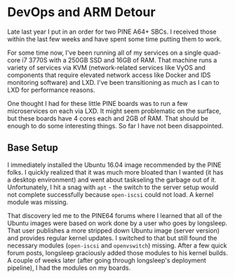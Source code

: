 # DevOps and ARM Detour

Late last year I put in an order for two PINE A64+ SBCs. I received those within the last few weeks and have spent some time putting them to work.

For some time now, I've been running all of my services on a single quad-core i7 3770S with a 250GB SSD and 16GB of RAM. That machine runs a variety of services via KVM (network-related services like VyOS and components that require elevated network access like Docker and IDS monitoring software) and LXD. I've been transitioning as much as I can to LXD for performance reasons.

One thought I had for these little PINE boards was to run a few microservices on each via LXD. It might seem problematic on the surface, but these boards have 4 cores each and 2GB of RAM. That should be enough to do some interesting things. So far I have not been disappointed.

## Base Setup

I immediately installed the Ubuntu 16.04 image recommended by the PINE folks. I quickly realized that it was much more bloated than I wanted (it has a desktop environment) and went about taskseling the garbage out of it. Unfortunately, I hit a snag with `apt` - the switch to the server setup would not complete successfully because `open-iscsi` could not load. A kernel module was missing.

That discovery led me to the PINE64 forums where I learned that all of the Ubuntu images were based on work done by a user who goes by longsleep. That user publishes a more stripped down Ubuntu image (server version) and provides regular kernel updates. I switched to that but still found the necessary modules (`open-iscsi` and `openvswitch`) missing. After a few quick forum posts, longsleep graciously added those modules to his kernel builds. A couple of weeks later (after going through longsleep's deployment pipeline), I had the modules on my boards.
